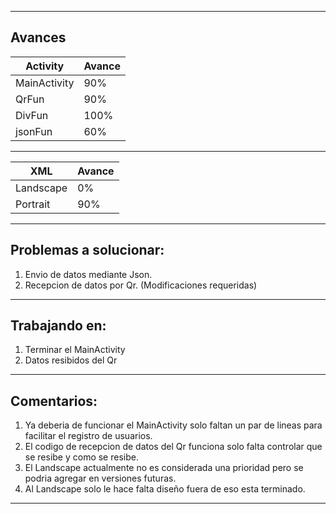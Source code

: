 ----------------------------------------------------------
Avances
----------------------------------------------------------
| Activity | Avance |
|---|---|
| MainActivity | 90% |
| QrFun | 90% |
| DivFun | 100% |
| jsonFun | 60% |
----------------------------------------------------------
| XML | Avance |
|---|---|
| Landscape | 0% |
| Portrait | 90% |
----------------------------------------------------------
Problemas a solucionar:
----------------------------------------------------------
1. Envio de datos mediante Json.
2. Recepcion de datos por Qr.
   (Modificaciones requeridas)
----------------------------------------------------------
Trabajando en:
----------------------------------------------------------
1. Terminar el MainActivity
2. Datos resibidos del Qr
----------------------------------------------------------
Comentarios:
----------------------------------------------------------
1. Ya deberia de funcionar el MainActivity solo faltan
  un par de lineas para facilitar el registro de usuarios.
2. El codigo de recepcion de datos del Qr funciona solo falta 
  controlar que se resibe y como se resibe.
3. El Landscape actualmente no es considerada una prioridad 
  pero se podria agregar en versiones futuras.
4. Al Landscape solo le hace falta diseño fuera de eso
  esta terminado.
--------------------------------------------------------------
